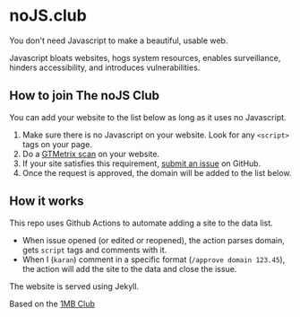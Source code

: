 # noJS.club

You don't need Javascript to make a beautiful, usable web.

Javascript bloats websites, hogs system resources, enables surveillance, hinders accessibility, and introduces vulnerabilities.

## How to join The noJS Club

You can add your website to the list below as long as it uses no Javascript.

1. Make sure there is no Javascript on your website. Look for any `<script>` tags on your page.
2. Do a [GTMetrix scan](https://gtmetrix.com/) on your website.
3. If your site satisfies this requirement, [submit an issue](https://github.com/karan/nojs.club/issues/new?assignees=&labels=&template=nojsrequest.md&title=example.com) on GitHub.
4. Once the request is approved, the domain will be added to the list below.

## How it works

This repo uses Github Actions to automate adding a site to the data list.

* When issue opened (or edited or reopened), the action parses domain, gets `script` tags and comments with it.
* When I (`karan`) comment in a specific format (`/approve domain 123.45`), the action will add the site to the data and close the issue.

The website is served using Jekyll.

Based on the [1MB Club](https://1mb.club)
